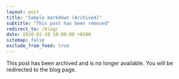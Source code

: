 ```yaml
---
layout: post
title: "Sample markdown (Archived)"
subtitle: "This post has been removed"
redirect_to: /blog/
date: 2020-02-28 10:00:00 +0100
sitemap: false
exclude_from_feed: true
---
```


This post has been archived and is no longer available. You will be redirected to the blog page.
